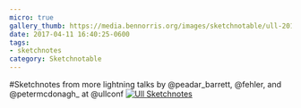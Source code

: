 ```yaml
---
micro: true
gallery_thumb: https://media.bennorris.org/images/sketchnotable/ull-2017/ull-2017-sketchnotes-17.jpg
date: 2017-04-11 16:40:25-0600
tags:
- sketchnotes
category: Sketchnotable
---
```


#Sketchnotes from more lightning talks by @peadar_barrett, @fehler, and @petermcdonagh_ at @ullconf [![Ull Sketchnotes](https://media.bennorris.org/images/sketchnotable/ull-2017/ull-2017-sketchnotes-17.jpg)](https://media.bennorris.org/images/sketchnotable/ull-2017/ull-2017-sketchnotes-17.jpg)